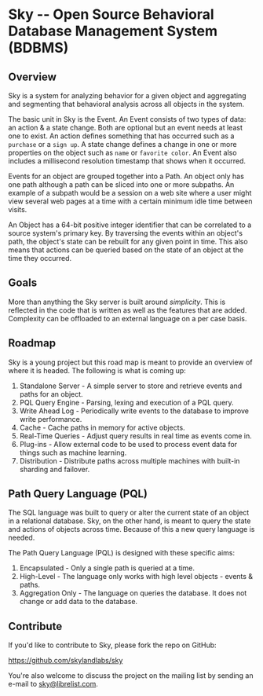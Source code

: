 # Sky -- Open Source Behavioral Database Management System (BDBMS)

## Overview

Sky is a system for analyzing behavior for a given object and aggregating and
segmenting that behavioral analysis across all objects in the system.

The basic unit in Sky is the Event. An Event consists of two types of data: an
action & a state change. Both are optional but an event needs at least one to
exist. An action defines something that has occurred such as a `purchase` or a
`sign up`. A state change defines a change in one or more properties on the
object such as `name` or `favorite color`. An Event also includes a millisecond
resolution timestamp that shows when it occurred.

Events for an object are grouped together into a Path. An object only has one
path although a path can be sliced into one or more subpaths. An example of a
subpath would be a session on a web site where a user might view several web
pages at a time with a certain minimum idle time between visits.

An Object has a 64-bit positive integer identifier that can be correlated to
a source system's primary key. By traversing the events within an object's path,
the object's state can be rebuilt for any given point in time. This also means
that actions can be queried based on the state of an object at the time they
occurred.


## Goals

More than anything the Sky server is built around *simplicity*. This is
reflected in the code that is written as well as the features that are added.
Complexity can be offloaded to an external language on a per case basis.


## Roadmap

Sky is a young project but this road map is meant to provide an overview of
where it is headed. The following is what is coming up:

1. Standalone Server - A simple server to store and retrieve events and
   paths for an object.
1. PQL Query Engine - Parsing, lexing and execution of a PQL query.
1. Write Ahead Log - Periodically write events to the database to improve write
   performance.
1. Cache - Cache paths in memory for active objects.
1. Real-Time Queries - Adjust query results in real time as events come in.
1. Plug-ins - Allow external code to be used to process event data for things
   such as machine learning.
1. Distribution - Distribute paths across multiple machines with built-in
   sharding and failover.


## Path Query Language (PQL)

The SQL language was built to query or alter the current state of an object in a
relational database. Sky, on the other hand, is meant to query the state and
actions of objects across time. Because of this a new query language is needed.

The Path Query Language (PQL) is designed with these specific aims:

1. Encapsulated - Only a single path is queried at a time.
1. High-Level - The language only works with high level objects - events & paths.
1. Aggregation Only - The language on queries the database. It does not change
   or add data to the database.


## Contribute

If you'd like to contribute to Sky, please fork the repo on GitHub:

https://github.com/skylandlabs/sky

You're also welcome to discuss the project on the mailing list by sending an
e-mail to [sky@librelist.com](mailto:sky@librelist.com).
